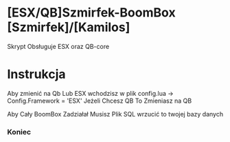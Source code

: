 # [ESX/QB]Szmirfek-BoomBox    [Szmirfek]/[Kamilos] 
Skrypt Obsługuje ESX oraz QB-core 

# Instrukcja 
Aby zmienić na Qb Lub ESX wchodzisz w plik config.lua -> Config.Framework = 'ESX' Jeżeli Chcesz QB To Zmieniasz na QB

Aby Cały BoomBox Zadziałał Musisz Plik SQL wrzucić to twojej bazy danych 

### Koniec ###
